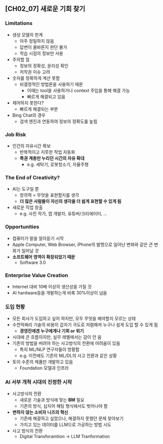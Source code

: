 ## [CH02_07] 새로운 기회 찾기

### Limitations
- 생성 모델의 한계
  - 아주 정밀하지 않음
  - 답변이 올바른지 판단 불가
  - 학습 시점의 정보만 사용
- 주의할 점
  - 정보의 정확성, 윤리성 확인
  - 저작권 이슈 고려
- 숫자를 정확하게 계산 못함
  - 비결정적인 방법론을 사용하기 때문
    - 이때는 tool을 사용하거나 context 주입을 통해 해결 가능
    - 빠르게 해결되고 있음
- 제어하지 못한다?
  - 빠르게 해결되는 부분
- Bing Chat의 경우
  - 검색 엔진과 연동하여 정보의 정확도를 높힘

### Job Risk
- 인간의 자유시간 확보
  - 반복적이고 지루한 작업 자동화
  - **특권 계층만 누리던 시간의 자유 확대**
    - e.g. 세탁기, 로봇청소기, 자율주행

### The End of Creativity?
- AI는 도구일 뿐
  - 창의력 = 무엇을 표현할지를 생각
  - **더 많은 사람들이 자신의 생각을 더 쉽게 표현할 수 있게 됨**
- 새로운 직업 창출
  - e.g. 사진 작가, 앱 개발자, 유튜버/크리에이터, ...

### Opportunities
- 컴퓨터가 말을 알아듣기 시작
- Apple Computer, Web Browser, iPhone의 발명으로 일어난 변화와 같은 큰 변화가 일어날 것
- **소프트웨어 영역이 확장되었기 때문**
  - Software 3.0

### Enterprise Value Creation
- Internet 대비 10배 이상의 생산성을 가질 것
- AI hardware등을 개발하는게 비록 30%이상이 넘음

### 도입 현황
- 모든 회사가 도입하고 싶어 하지만, 모두 무엇을 해야할지 모르는 상태
- 수천억짜리 기술의 비용이 갑자기 극도로 저렴해져 누구나 쉽게 도입 할 수 있게 됨
  - **경영진에겐 누구에게나 기회 or 위기**
- 시대에 큰 흐름이지만, 실무 레벨에서는 감이 안 옴
- 기존의 방법을 버려야 하는 사고방식의 전환에 어려움이 있음
  - 특히 ML/NLP 연구자들이 방황함
  - e.g. 이전에도 기존의 ML/DL의 사고 전환과 같은 상황
- 토이 수준의 제품만 개발하고 있음
  - Foundation 모델과 인프라

### AI 서부 개척 시대의 진정한 시작
- 사고방식의 전환
  - 새로운 기술과 방식에 맞는 **BM** 필요
  - 기존의 방식, 심지어 채팅 형식에서도 벗어나야 함
- **변하지 않는 소비자 니즈의 혁신**
  - 기존에 해결하고 싶었으나, 해결하지 못했던 문제 찾아보기
  - 가지고 있는 데이터를 LLM으로 가공하는 방법 시도
- 사고 방식의 전환
  - Digital Transforamtion -> LLM Tranformation
